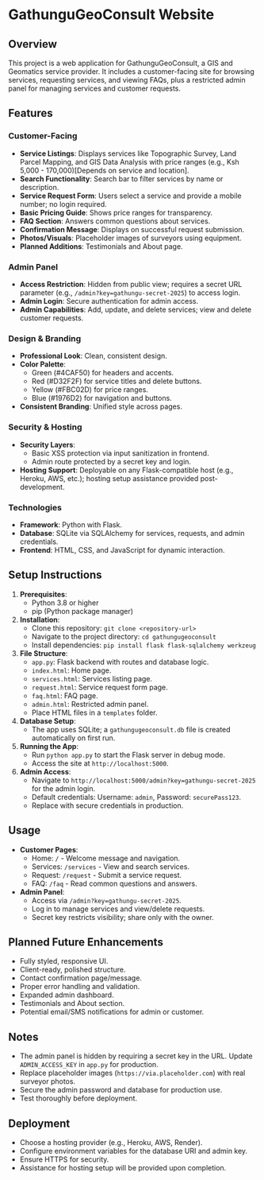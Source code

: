 # GathunguGeoConsult Website

## Overview
This project is a web application for GathunguGeoConsult, a GIS and Geomatics service provider. It includes a customer-facing site for browsing services, requesting services, and viewing FAQs, plus a restricted admin panel for managing services and customer requests.

## Features
### Customer-Facing
- **Service Listings**: Displays services like Topographic Survey, Land Parcel Mapping, and GIS Data Analysis with price ranges (e.g., Ksh 5,000 - 170,000)[Depends on service and location].
- **Search Functionality**: Search bar to filter services by name or description.
- **Service Request Form**: Users select a service and provide a mobile number; no login required.
- **Basic Pricing Guide**: Shows price ranges for transparency.
- **FAQ Section**: Answers common questions about services.
- **Confirmation Message**: Displays on successful request submission.
- **Photos/Visuals**: Placeholder images of surveyors using equipment.
- **Planned Additions**: Testimonials and About page.

### Admin Panel
- **Access Restriction**: Hidden from public view; requires a secret URL parameter (e.g., `/admin?key=gathungu-secret-2025`) to access login.
- **Admin Login**: Secure authentication for admin access.
- **Admin Capabilities**: Add, update, and delete services; view and delete customer requests.

### Design & Branding
- **Professional Look**: Clean, consistent design.
- **Color Palette**:
  - Green (#4CAF50) for headers and accents.
  - Red (#D32F2F) for service titles and delete buttons.
  - Yellow (#FBC02D) for price ranges.
  - Blue (#1976D2) for navigation and buttons.
- **Consistent Branding**: Unified style across pages.

### Security & Hosting
- **Security Layers**:
  - Basic XSS protection via input sanitization in frontend.
  - Admin route protected by a secret key and login.
- **Hosting Support**: Deployable on any Flask-compatible host (e.g., Heroku, AWS, etc.); hosting setup assistance provided post-development.

### Technologies
- **Framework**: Python with Flask.
- **Database**: SQLite via SQLAlchemy for services, requests, and admin credentials.
- **Frontend**: HTML, CSS, and JavaScript for dynamic interaction.

## Setup Instructions
1. **Prerequisites**:
   - Python 3.8 or higher
   - pip (Python package manager)
2. **Installation**:
   - Clone this repository: `git clone <repository-url>`
   - Navigate to the project directory: `cd gathungugeoconsult`
   - Install dependencies: `pip install flask flask-sqlalchemy werkzeug`
3. **File Structure**:
   - `app.py`: Flask backend with routes and database logic.
   - `index.html`: Home page.
   - `services.html`: Services listing page.
   - `request.html`: Service request form page.
   - `faq.html`: FAQ page.
   - `admin.html`: Restricted admin panel.
   - Place HTML files in a `templates` folder.
4. **Database Setup**:
   - The app uses SQLite; a `gathungugeoconsult.db` file is created automatically on first run.
5. **Running the App**:
   - Run `python app.py` to start the Flask server in debug mode.
   - Access the site at `http://localhost:5000`.
6. **Admin Access**:
   - Navigate to `http://localhost:5000/admin?key=gathungu-secret-2025` for the admin login.
   - Default credentials: Username: `admin`, Password: `securePass123`.
   - Replace with secure credentials in production.

## Usage
- **Customer Pages**:
  - Home: `/` - Welcome message and navigation.
  - Services: `/services` - View and search services.
  - Request: `/request` - Submit a service request.
  - FAQ: `/faq` - Read common questions and answers.
- **Admin Panel**:
  - Access via `/admin?key=gathungu-secret-2025`.
  - Log in to manage services and view/delete requests.
  - Secret key restricts visibility; share only with the owner.

## Planned Future Enhancements
- Fully styled, responsive UI.
- Client-ready, polished structure.
- Contact confirmation page/message.
- Proper error handling and validation.
- Expanded admin dashboard.
- Testimonials and About section.
- Potential email/SMS notifications for admin or customer.

## Notes
- The admin panel is hidden by requiring a secret key in the URL. Update `ADMIN_ACCESS_KEY` in `app.py` for production.
- Replace placeholder images (`https://via.placeholder.com`) with real surveyor photos.
- Secure the admin password and database for production use.
- Test thoroughly before deployment.

## Deployment
- Choose a hosting provider (e.g., Heroku, AWS, Render).
- Configure environment variables for the database URI and admin key.
- Ensure HTTPS for security.
- Assistance for hosting setup will be provided upon completion.
